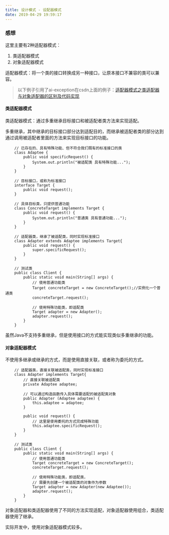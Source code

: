 ```yaml
---
title: 设计模式 - 设配器模式
date: 2019-04-29 19:59:17
---
```


### 感想 ###

这里主要有2种适配器模式：

1. 类适配器模式
2. 对象适配器模式

适配器模式：将一个类的接口转换成另一种接口，让原本接口不兼容的类可以兼容。

> 以下例子引用了ai-exception在csdn上面的例子：[适配器模式之类适配器与对象适配器的区别及代码实现](https://blog.csdn.net/qq_36982160/article/details/79965027)

#### 类适配器模式

类适配器模式：通过多重继承目标接口和被适配者类方法来实现适配。

多重继承，其中继承的目标接口部分达到适配目的，而继承被适配者类的部分达到通过调用被适配者里面的方法来实现目标接口的功能。

```
    // 已存在的、具有特殊功能、但不符合我们既有的标准接口的类
    class Adaptee {
        public void specificRequest() {
            System.out.println("被适配类 具有特殊功能...");
        }
    }

    // 目标接口，或称为标准接口
    interface Target {
        public void request();
    }

    // 具体目标类，只提供普通功能
    class ConcreteTarget implements Target {
        public void request() {
            System.out.println("普通类 具有普通功能...");
        }
    }

    // 适配器类，继承了被适配类，同时实现标准接口
    class Adapter extends Adaptee implements Target{
        public void request() {
            super.specificRequest();
        }
    }

    // 测试类
    public class Client {
        public static void main(String[] args) {
            // 使用普通功能类
            Target concreteTarget = new ConcreteTarget();//实例化一个普通类
            concreteTarget.request();

            // 使用特殊功能类，即适配类
            Target adapter = new Adapter();
            adapter.request();
        }
    }
```

虽然Java不支持多重继承，但是使用接口的方式能实现类似多重继承的功能。

#### 对象适配器模式

不使用多继承或继承的方式，而是使用直接关联，或者称为委托的方式。

```
    // 适配器类，直接关联被适配类，同时实现标准接口
    class Adapter implements Target{
        // 直接关联被适配类
        private Adaptee adaptee;

        // 可以通过构造函数传入具体需要适配的被适配类对象
        public Adapter (Adaptee adaptee) {
            this.adaptee = adaptee;
        }

        public void request() {
            // 这里是使用委托的方式完成特殊功能
            this.adaptee.specificRequest();
        }
    }

    // 测试类
    public class Client {
        public static void main(String[] args) {
            // 使用普通功能类
            Target concreteTarget = new ConcreteTarget();
            concreteTarget.request();

            // 使用特殊功能类，即适配类，
            // 需要先创建一个被适配类的对象作为参数
            Target adapter = new Adapter(new Adaptee());
            adapter.request();
        }
    }
```

对象适配器和类适配器使用了不同的方法实现适配，对象适配器使用组合，类适配器使用了继承。

实际开发中，使用对象适配器模式较多。